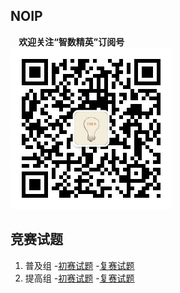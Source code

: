 ## NOIP

**&nbsp;&nbsp;&nbsp;&nbsp;欢迎关注“智数精英”订阅号**   
![欢迎关注“智数精英”订阅号](assets/me/img/idea8.jpg)

## 竞赛试题

1. 普及组
    -[初赛试题](junior/preliminary/index.md)
    -[复赛试题](junior/repecharge/index.md)
2. 提高组
    -[初赛试题](senior/preliminary/index.md)
    -[复赛试题](senior/repecharge/index.md)




